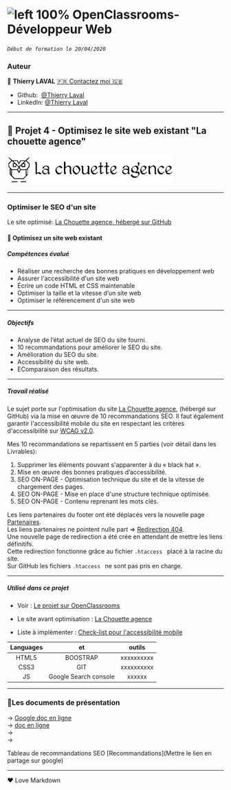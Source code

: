 # ![left 100%](https://github.com/thierry-laval/archives/blob/master/images/Logo_OpenClassrooms.png?raw=true) OpenClassrooms-Développeur Web

_`Début de formation le 20/04/2020`_

### Auteur

👤 **Thierry LAVAL** [🇫🇷 Contactez moi 🇬🇧](<thierrylaval@gmx.com>)

* Github:  [@Thierry Laval](https://github.com/thierry-laval)
* LinkedIn: [@Thierry Laval](https://www.linkedin.com/in/thierry-laval)

***
## 📎 Projet 4 - Optimisez le site web existant "La chouette agence"
![left 100%](./img/la-chouette-agence.png)
***
### Optimiser le SEO d'un site

Le site optimisé: [La Chouette agence, hébergé sur GitHub](https://thierry-laval.github.io/la-chouette-agence/)

#### 🔨 Optimisez un site web existant

##### Compétences évalué

* Réaliser une recherche des bonnes pratiques en développement web
* Assurer l'accessibilité d'un site web
* Écrire un code HTML et CSS maintenable
* Optimiser la taille et la vitesse d’un site web
* Optimiser le référencement d'un site web

***

##### Objectifs

* Analyse de l’état actuel de SEO du site fourni.
* 10 recommandations pour améliorer le SEO du site.
* Amélioration du SEO du site.
* Accessibilité du site web.
* EComparaison des résultats.

***

##### Travail réalisé

Le sujet porte sur l'optimisation du site [La Chouette agence](https://github.com/thierry-laval/la-chouette-agence), (hébergé sur GitHub) via la mise en œuvre de 10 recommandations SEO.
Il faut également garantir l'accessibilité mobile du site en respectant les critères d'accessibilité sur [WCAG v2.0](https://www.w3.org/Translations/WCAG20-fr/).

Mes 10 recommandations se repartissent en 5 parties (voir détail dans les Livrables):

1. Supprimer les éléments pouvant s'apparenter à du « black hat ».
2. Mise en œuvre des bonnes pratiques d’accessibilité.
3. SEO ON-PAGE - Optimisation technique du site et de la vitesse de chargement des pages.
4. SEO ON-PAGE - Mise en place d'une structure technique optimisée.
5. SEO ON-PAGE - Contenu reprenant les mots clés.

Les liens partenaires du footer ont été déplacés vers la nouvelle page [Partenaires](partenaires.html).<br>
Les liens partenaires ne pointent nulle part => [Redirection 404](https://thierry-laval.github.io/la-chouette-agence/page-404.html).<br>
Une nouvelle page de redirection a été crée en attendant de mettre les liens définitifs.<br>
Cette redirection fonctionne grâce au fichier `.htaccess ` placé à la racine du site.<br>
Sur GitHub les fichiers `.htaccess ` ne sont pas pris en charge.

***

##### Utilisé dans ce projet

* Voir : [Le projet sur OpenClassrooms](https://openclassrooms.com/fr/paths/185/projects/638/assignment "Cliquez pour voir le projet")

* Le site avant optimisation : [La Chouette agence](https://thierry-laval.github.io/la-chouette-agence-v1/)

* Liste à implémenter : [Check-list pour l'accessibilité mobile
](https://developer.mozilla.org/fr/docs/Accessibilit%C3%A9/Checklist_accessibilite_mobile)

| Languages       | et                    | outils     |
| :-------------: |:-------------:        | :-----:    |
| HTML5           | BOOSTRAP              | xxxxxxxxxx |
| CSS3            | GIT                   | xxxxxxxxxx |
| JS              | Google Search console |  xxxxxx    |

***

### 🚦Les documents de présentation

→ [Google doc en ligne](https://)\
→ [doc en ligne](https://)\
→ \
→

Tableau de recommandations SEO [Recommandations](Mettre le lien en partage sur google)
***
<p>&hearts; Love Markdown<p>
